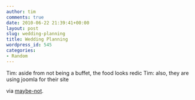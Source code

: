 ```yaml
---
author: tim
comments: true
date: 2010-06-22 21:39:41+00:00
layout: post
slug: wedding-planning
title: Wedding Planning
wordpress_id: 545
categories:
- Random
---
```


Tim:  aside from not being a buffet, the food looks redic
Tim: also, they are using joomla for their site

via [maybe-not](http://maybe-not.net/post/726385577).
